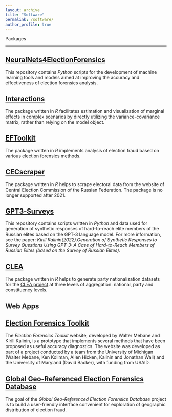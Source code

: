 ```yaml
---
layout: archive
title: "Software"
permalink: /software/
author_profile: true
---
```


Packages


---

[NeuralNets4ElectionForensics](https://github.com/kkalininMI/Interactions)
------
This repository contains *Python* scripts for the development of machine learning tools and models aimed at improving the accuracy and effectiveness of election forensics analysis.

[Interactions](https://github.com/kkalininMI/Interactions)
------
The package written in *R* facilitates estimation and visualization of marginal effects in complex scenarios by directly utilizing the variance-covariance matrix, rather than relying on the model object.

[EFToolkit](https://github.com/kkalininMI/EFToolkit)
------
The package written in *R* implements analysis of election fraud based on various election forensics methods.

[CECscraper](https://github.com/kkalininMI/CECscraper)
------
The package written in *R* helps to scrape electoral data from the website of Central Election Commission of the Russian Federation.  The package is no longer supported after 2021.

[GPT3-Surveys](https://github.com/kkalininMI/GPT3-Surveys)
------
This repository contains scripts written in *Python* and data used for generation of synthetic responses of hard-to-reach elite members of the Russian elites based on the GPT-3 language model. For more information, see the paper: *Kirill Kalinin(2022).Generation of Synthetic Responses to Survey Questions Using GPT-3: A Case of Hard-to-Reach Members of Russian Elites (based on the Survey of Russian Elites)*.

[CLEA](https://github.com/kkalininMI/CLEA)
------
The package written in *R* helps to generate party nationalization datasets for the [CLEA project](https://cps.isr.umich.edu/project/constituency-level-elections-archive-clea/) at three levels of aggregation: national, party and constituency levels.
    

Web Apps
---

[Election Forensics Toolkit](https://electionforensics.cps.isr.umich.edu/about)
------
The *Election Forensics Toolkit* website, developed by Walter Mebane and Kirill Kalinin, is a prototype that implements several methods that have been proposed as
useful accuracy diagnostics. The website was developed as part of a project conducted by a team from the University of Michigan (Walter Mebane, Ken Kollman, Allen Hicken, Kalinin  and Jonathan Wall) and the University of Maryland (David Backer), with funding from USAID.

[Global Geo-Referenced Election Forensics Database](https://kkalinin.shinyapps.io/GeoElectionForensics/)
------
The goal of the *Global Geo-Referenced Election Forensics Database* project is to build a user-friendly interface convenient for exploration of geographic distribution of election fraud.